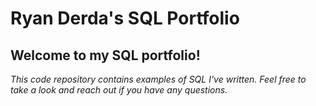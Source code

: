 # Ryan Derda's SQL Portfolio
## Welcome to my SQL portfolio! 
*This code repository contains examples of SQL I've written. Feel free to take a look and reach out if you have any questions.*
